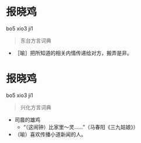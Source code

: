 # 报晓鸡
bo5 xio3 ji1
> 东台方言词典
- ［喻］把所知道的相关内情传递给对方，搬弄是非。

# 报晓鸡
bo5 xio3 ji1
> 兴化方言词典
- 司晨的雄鸡
  - “（这闹钟）比家里～灵……”（马春阳《三九姑娘》）
- （喻）喜欢传播小道新闻的人。
